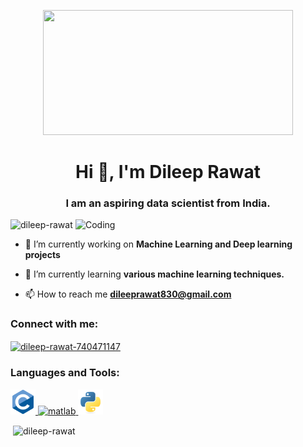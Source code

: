 <p align="center">
  <img width="400" height="200" src="https://raw.githubusercontent.com/alansmathew/alansmathew/master/lang.gif">
</p>
<h1 align="center">Hi 👋, I'm Dileep Rawat</h1>
<h3 align="center">I am an aspiring data scientist from India.</h3>
<img align="right" alt="Coding" width="400" src="https://camo.githubusercontent.com/cae12fddd9d6982901d82580bdf321d81fb299141098ca1c2d4891870827bf17/68747470733a2f2f6d69726f2e6d656469756d2e636f6d2f6d61782f313336302f302a37513379765349765f7430696f4a2d5a2e676966")

<p align="left"> <img src="https://komarev.com/ghpvc/?username=dileep-rawat&label=Profile%20views&color=0e75b6&style=flat" alt="dileep-rawat" /> </p>

- 🔭 I’m currently working on **Machine Learning and Deep learning projects**

- 🌱 I’m currently learning **various machine learning techniques.**

- 📫 How to reach me **dileeprawat830@gmail.com**

<h3 align="left">Connect with me:</h3>
<p align="left">
<a href="https://linkedin.com/in/dileep-rawat-740471147" target="blank"><img align="center" src="https://raw.githubusercontent.com/rahuldkjain/github-profile-readme-generator/master/src/images/icons/Social/linked-in-alt.svg" alt="dileep-rawat-740471147" height="30" width="40" /></a>
</p>

<h3 align="left">Languages and Tools:</h3>
<p align="left"> <a href="https://www.cprogramming.com/" target="_blank" rel="noreferrer"> <img src="https://raw.githubusercontent.com/devicons/devicon/master/icons/c/c-original.svg" alt="c" width="40" height="40"/> </a> <a href="https://www.mathworks.com/" target="_blank" rel="noreferrer"> <img src="https://upload.wikimedia.org/wikipedia/commons/2/21/Matlab_Logo.png" alt="matlab" width="40" height="40"/> </a> <a href="https://www.python.org" target="_blank" rel="noreferrer"> <img src="https://raw.githubusercontent.com/devicons/devicon/master/icons/python/python-original.svg" alt="python" width="40" height="40"/> </a> </p>

<p>&nbsp;<img align="center" src="https://github-readme-stats.vercel.app/api?username=dileep-rawat&show_icons=true&locale=en" alt="dileep-rawat" /></p>

